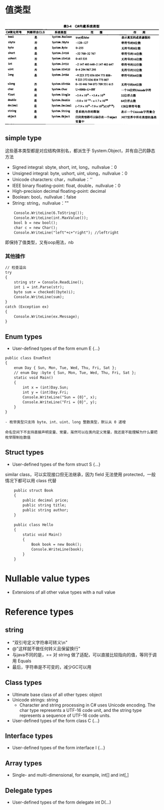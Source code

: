 # 值类型
![](img/1.png)

## simple type
这些基本类型都是对应结构体别名，都派生于 System.Object，并有自己的静态方法

- Signed integral: sbyte, short, int, long，nullvalue：0
- Unsigned integral: byte, ushort, uint, ulong，nullvalue：0
- Unicode characters: char，nullvalue：''
- IEEE binary floating-point: float, double，nullvalue：0
- High-precision decimal floating-point: decimal
- Boolean: bool，nullvalue：false
- String: string，nullvalue：""

```
    Console.WriteLine(6.ToString());
    Console.WriteLine(int.MaxValue());
    bool b = new bool();
    char c = new Char();
    Console.WriteLine("left"+c+"right"); //leftright
```

即保持了值类型，又有oop用法，nb

### 其他操作
```
// 检查溢出
try
{
    string str = Console.ReadLine();
    int i = int.Parse(str);
    byte sum = checked((byte)i);
    Console.WriteLine(sum);
}
catch (Exception ex)
{
    Console.WriteLine(ex.Message);
}
```

## Enum types
- User-defined types of the form enum E {...}
```
public class EnumTest
{
    enum Day { Sun, Mon, Tue, Wed, Thu, Fri, Sat };
    // enum Day :byte { Sun, Mon, Tue, Wed, Thu, Fri, Sat };
    static void Main()
    {
        int x = (int)Day.Sun;
        int y = (int)Day.Fri;
        Console.WriteLine("Sun = {0}", x);
        Console.WriteLine("Fri = {0}", y);
    }
}

- 枚举类型只支持 byte、int、uint、long 整数类型，默认从 0 递增

命名空间下不支持直接声明变量、常量，虽然可以在类内定义常量，我还是不能理解为什么要把枚举限制在数值

```
## Struct types
- User-defined types of the form struct S {...}

similar class，可以实现接口但无法继承，因为 field 无法使用 protected，一般情况下都可以用 class 代替

```
    public struct Book
    {
        public decimal price;
        public string title;
        public string author;
    }

    public class Hello
    {
        static void Main()
        {
            Book book = new Book();
            Console.WriteLine(book);
        }
    }
```

# Nullable value types
- Extensions of all other value types with a null value

# Reference types
## string

- "双引号定义字符串可转义\n"
- @"这样就不做任何转义且保留换行"
- 与java不同的是，== 对 string 做了适配，可以直接比较指向的值，等同于调用 Equals
- 最后，字符串是不可变的，减少GC可以用


## Class types
- Ultimate base class of all other types: object
- Unicode strings: string
  - Character and string processing in C# uses Unicode encoding. The char type represents a UTF-16 code unit, and the string type represents a sequence of UTF-16 code units.
- User-defined types of the form class C {...}

## Interface types
- User-defined types of the form interface I {...}

## Array types
- Single- and multi-dimensional, for example, int[] and int[,]

## Delegate types
- User-defined types of the form delegate int D(...)